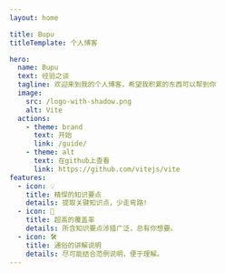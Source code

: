 ```yaml
---
layout: home

title: Bupu
titleTemplate: 个人博客

hero:
  name: Bupu
  text: 经验之谈
  tagline: 欢迎来到我的个人博客，希望我积累的东西可以帮到你
  image:
    src: /logo-with-shadow.png
    alt: Vite
  actions:
    - theme: brand
      text: 开始
      link: /guide/
    - theme: alt
      text: 在github上查看
      link: https://github.com/vitejs/vite
features:
  - icon: 💡
    title: 精悍的知识要点
    details: 提取关键知识点，少走弯路!  
  - icon: 💪
    title: 超高的覆盖率
    details: 所含知识要点涉猎广泛，总有你想要。
  - icon: 🛠️
    title: 通俗的讲解说明
    details: 尽可能结合范例说明，便于理解。
---
```

